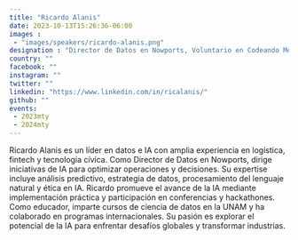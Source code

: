 ```yaml
---
title: "Ricardo Alanis"
date: 2023-10-13T15:26:36-06:00
images : 
 - "images/speakers/ricardo-alanis.png"
designation : "Director de Datos en Nowports, Voluntario en Codeando Mexico"
country: ""
facebook: ""
instagram: ""
twitter: ""
linkedin: "https://www.linkedin.com/in/ricalanis/"
github: ""
events: 
 - 2023mty
 - 2024mty
---
```


Ricardo Alanis es un líder en datos e IA con amplia experiencia en logística, fintech y tecnología cívica. Como Director de Datos en Nowports, dirige iniciativas de IA para optimizar operaciones y decisiones. Su expertise incluye análisis predictivo, estrategia de datos, procesamiento del lenguaje natural y ética en IA. Ricardo promueve el avance de la IA mediante implementación práctica y participación en conferencias y hackathones. Como educador, imparte cursos de ciencia de datos en la UNAM y ha colaborado en programas internacionales. Su pasión es explorar el potencial de la IA para enfrentar desafíos globales y transformar industrias.
